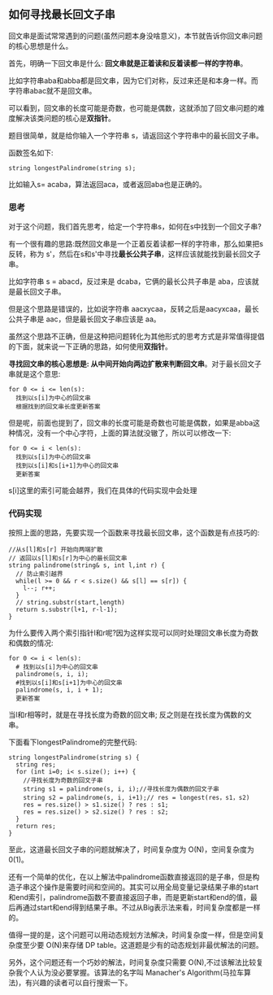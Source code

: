 ## 如何寻找最长回文子串

回文串是面试常常遇到的问题(虽然问题本身没啥意义)，本节就告诉你回文串问题的核心思想是什么。

首先，明确一下回文串是什么: **回文串就是正着读和反着读都一样的字符串**。

比如字符串aba和abba都是回文串，因为它们对称，反过来还是和本身一样。而字符串abac就不是回文串。

可以看到，回文串的长度可能是奇数，也可能是偶数，这就添加了回文串问题的难度解决该类问题的核心是**双指针**。

题目很简单，就是给你输入一个字符串 s，请返回这个字符串中的最长回文子串。

函数签名如下:

```
string longestPalindrome(string s);
```

比如输入s= acaba，算法返回aca，或者返回aba也是正确的。

### 思考

对于这个问题，我们首先思考，给定一个字符串s，如何在s中找到一个回文子串?

有一个很有趣的思路:既然回文串是一个正着反着读都一样的字符串，那么如果把s反转，称为 s'，然后在s和s'中寻找**最长公共子串**，这样应该就能找到最长回文子串。

比如字符串 s = abacd，反过来是 dcaba，它俩的最长公共子串是 aba，应该就是最长回文子串。

但是这个思路是错误的，比如说字符串 aacxycaa，反转之后是aacyxcaa，最长公共子串是 aac，但是最长回文子串应该是 aa。

虽然这个思路不正确，但是这种把问题转化为其他形式的思考方式是非常值得提倡的下面，就来说一下正确的思路，如何使用**双指针**。

**寻找回文串的核心思想是: 从中间开始向两边扩散来判断回文串**。对于最长回文子串就是这个意思:

```
for 0 <= i <= len(s):
  找到以s[i]为中心的回文串
  根据找到的回文串长度更新答案
```

但是呢，前面也提到了，回文串的长度可能是奇数也可能是偶数，如果是abba这种情况，没有一个中心字符，上面的算法就没辙了，所以可以修改一下:

```
for 0 <= i < len(s):
  找到以s[i]为中心的回文串
  找到以s[i]和s[i+1]为中心的回文串
  更新答案
```

s[i]这里的索引可能会越界，我们在具体的代码实现中会处理

### 代码实现

按照上面的思路，先要实现一个函数来寻找最长回文串，这个函数是有点技巧的:

```
//从s[l]和s[r] 开始向两端扩散
// 返回以s[l]和s[r]为中心的最长回文串
string palindrome(string& s, int l,int r) {
  // 防止索引越界
  while(l >= 0 && r < s.size() && s[l] == s[r]) {
    l--; r++;
  }
  // string.substr(start,length)
  return s.substr(l+1, r-l-1);
}
```

为什么要传入两个索引指针l和r呢?因为这样实现可以同时处理回文串长度为奇数和偶数的情况:

```
for 0 <= i < len(s):
  # 找到以s[i]为中心的回文串
  palindrome(s, i, i);
  #找到以s[i]和s[i+1]为中心的回文串
  palindrome(s, i, i + 1);
  更新答案
```

当l和r相等时，就是在寻找长度为奇数的回文串; 反之则是在找长度为偶数的文串。

下面看下longestPalindrome的完整代码:

```
string longestPalindrome(string s) {
  string res;
  for (int i=0; i< s.size(); i++) {
    //寻找长度为奇数的回文子串
    string s1 = palindrome(s, i, i);//寻找长度为偶数的回文子串
    string s2 = palindrome(s, i, i+1);// res = longest(res，s1，s2)
    res = res.size() > s1.size() ? res : s1;
    res = res.size() > s2.size() ? res : s2;
  }
  return res;
}
```

至此，这道最长回文子串的问题就解决了，时间复杂度为 O(N)，空间复杂度为0(1)。

还有一个简单的优化，在以上解法中palindrome函数直接返回的是子串，但是构造子串这个操作是需要时间和空间的。其实可以用全局变量记录结果子串的start和end索引，palindrome函数不要直接返回子串，而是更新start和end的值，最后再通过start和end得到结果子串。不过从Big表示法来看，时间复杂度都是一样的。

值得一提的是，这个问题可以用动态规划方法解决，时间复杂度一样，但是空间复杂度至少要 O(N)来存储 DP table。这道题是少有的动态规划非最优解法的问题。

另外，这个问题还有一个巧妙的解法，时间复杂度只需要 O(N),不过该解法比较复杂我个人认为没必要掌握。该算法的名字叫 Manacher's AIgorithm(马拉车算法)，有兴趣的读者可以自行搜索一下。